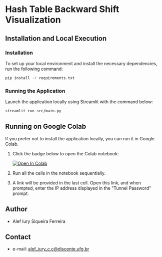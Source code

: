 # Hash Table Backward Shift Visualization

## Installation and Local Execution

### Installation

To set up your local environment and install the necessary dependencies, run the following command:

```bash
pip install -r requirements.txt
```

### Running the Application

Launch the application locally using Streamlit with the command below:

```bash
streamlit run src/main.py
```

## Running on Google Colab

If you prefer not to install the application locally, you can run it in Google Colab.

1. Click the badge below to open the Colab notebook:

    [![Open In Colab](https://colab.research.google.com/assets/colab-badge.svg)](https://colab.research.google.com/github/alefiury/Hash-Table-Backward-Shift-Visualization/blob/main/colab/Hash_Table_Backward_Shift_Visualization_Example.ipynb)

2. Run all the cells in the notebook sequentially.

3. A link will be provided in the last cell. Open this link, and when prompted, enter the IP address displayed in the "Tunnel Password" prompt.

## Author

- Alef Iury Siqueira Ferreira

## Contact

- e-mail: alef_iury_c.c@discente.ufg.br